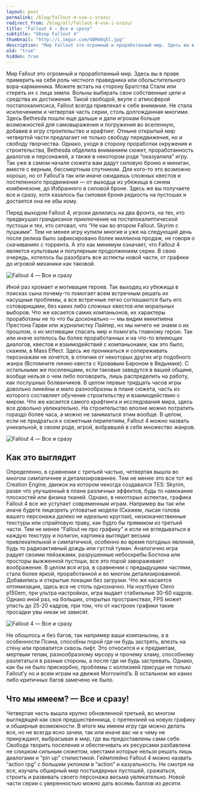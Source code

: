 ```yaml
---
layout: post
permalink: /blog/fallout-4-vse-i-srazu/
redirect_from: /blog/all/fallout-4-vse-i-srazu/
title: "Fallout 4 — Все и сразу"
subtitle: "Обзор Fallout 4"
thumbnail: "http://i.imgur.com/48M48q5l.jpg"
description: "Мир Fallout это огромный и проработанный мир. Здесь вы в праве примерить на себя роль честного праведника или обольстительного вора-карманника. Можете встать на сторону Братства Стали или стереть их с лица земли. Вольны выбирать свои собственные цели и средства их достижения. Такой свободой, вкупе с атмосферой постапокалипсиса, Fallout всегда привлекал к себе внимание. Не стала исключением и четвертая часть серии, столь долгожданная многими."
old: "true"
hidden: true
---
```


Мир Fallout это огромный и проработанный мир. Здесь вы в праве примерить на себя роль честного праведника или обольстительного вора-карманника. Можете встать на сторону Братства Стали или стереть их с лица земли. Вольны выбирать свои собственные цели и средства их достижения. Такой свободой, вкупе с атмосферой постапокалипсиса, Fallout всегда привлекал к себе внимание. Не стала исключением и четвертая часть серии, столь долгожданная многими. Здесь Bethesda пошли еще дальше и дали игрокам больше возможностей для самовыражения и погружения во вселенную, добавив в игру строительство и крафтинг. Отныне открытый мир четвертой части предлагает не только свободу передвижения, но и свободу творчества. Однако, уходя в сторону проработки окружения и строительства, Bethesda обделила вниманием сюжет, проработанность диалогов и персонажей, а также в некотором роде “оказуалила” игру. Так уже в самом начале сюжета вам дадут силовую броню и миниган, вместе с верным, бессмертным спутником. Для кого-то это возможно хорошо, но от Fallout’a так или иначе ожидаешь сложных квестов и постепенного продвижения — от выходца из убежища в синем комбинезоне, до Избранного в силовой броне. Здесь же вы получаете все и сразу, хотя казалось бы силовая броня редкость на пустошах и достается она не абы кому.

Перед выходом Fallout 4, игроки делились на два фронта, на тех, кто предвкушал грандиозное приключение на постапокалиптической пустоши и тех, кто сетовал, что “Не как во втором Fallout. Skyrim с пушками”. Тем не менее игру купили многие и уже на следующий день после релиза было зафиксировано более миллиона продаж, не говоря о скачиваниях с торрента. А это как минимум означает, что Fallout 4 является культовым и популярным продолжением серии. В свою очередь, хотелось бы разобрать все аспекты новой части, от графики до игровой механики как таковой.

![Fallout 4 — Все и сразу](http://i.imgur.com/3Vk5b9t.png)

Иной раз хромает и мотивация героев. Так выходец из убежища в поисках сына почему-то помогает всем встречным решать их насущные проблемы, а все встречные легко соглашаются быть его сотоварищами, без каких либо сложных квестов или моральных выборов. Что же касается самих компаньонов, их характеры проработаны не то что бы досконально — мы видим минитмена Престона Гарви или журналистку Пайпер, но мы ничего не знаем о их прошлом, о их мотивации спасать мир и помогать главному герою. Так или иначе хотелось бы более проработанных и на что-то влияющих диалогов, квестов и взаимодействий с компаньонами, как это было, скажем, в Mass Effect. Здесь же проникаться и сопереживать персонажам не хочется, в отличии от некоторых других игр подобного жанра (Вспомните линию квеста с Кровавым Бароном в Ведьмаке). С остальными же поселенцами, если таковые заведутся в вашей общине, вообще нельзя о чем либо поговорить, лишь распределить на работу, как послушных болванчиков. В целом первые тридцать часов игры довольно линейны и мало разнообразны в плане сюжета, часть из которого составляет обучение строительству и взаимодействию с миром. Что же касается самого крафтинга и исследования мира, здесь все довольно увлекательно. На строительство вполне можно потратить гораздо более часа, а можно не заниматься этим вообще. В целом, если не придраться к сюжетным перипетиям, Fallout 4 можно назвать уникальной, в своем роде, игрой, вобравшей в себя множество жанров.

![Fallout 4 — Все и сразу](http://i.imgur.com/48M48q5.jpg)

## Как это выглядит

Определенно, в сравнении с третьей частью, четвертая вышла во многом симпатичнее и детализированнее. Тем не менее это все тот же Creation Engine, движок на котором некогда создавался TES: Skyrim, разве что улучшенный в плане различных эффектов, будь то намокание плоскостей или физика тканей. Однако, в некоторых аспектах, графика Fallout 4 все же уступает современным играм. Например вы так или иначе будете лицезреть угловатые модели (Скажем, лысая голова вашего персонажа далеко не идеально круглая), низкокачественные текстуры или спрайтовую траву, как будто бы прямиком из третьей части. Тем не менее “Fallout не про графику” и если не вглядываться в каждую текстуру и полигон, картинка выглядит весьма привлекательной и симпатичной, особенно во время погодных явлений, будь то радиоактивный дождь или густой туман. Аналогично игра радует своими пейзажами, разрушенные небоскребы Бостона или просторы выжженной пустоши, все это порой завораживает воображение. В целом вся игра, в сравнении с предыдущими частями, стала более яркой, проработанной и во многом детализированной. Добавились и открытые локации без загрузки. Что же касается оптимизации, здесь все не столь однозначно. На ноутбуке Clevo p150em, при ультра настройках, игра выдает стабильные 30-60 кадров. Однако иной раз, на больших, открытых пространствах, FPS может упасть до 25-20 кадров, при том, что от настроек графики такие просадки увы никак не зависят.

![Fallout 4 — Все и сразу](http://i.imgur.com/hsXdiG2.png)

Не обошлось и без багов, так например ваши компаньоны, а в особенности Псина, способны порой где ни будь застрять, влезть на стену или провалится сквозь лифт. Это относится и к предметам, мертвым телам, разнообразному мусору и прочему хламу, способному разлетаться в разные стороны, а после где ни будь застревать. Однако, как бы не было прискорбно, проблемы с коллизией присущи не только Fallout’у но и всем играм на движке Morrowind’a. В остальном же каких либо критичных багов замечено не было.

## Что мы имеем? — Все и сразу!

Четвертая часть вышла крупно обновленной третьей, во многом выглядящей как своя предшественница, с претензией на новую графику и обширные возможности. В итоге мы имеем игру где можно делать все, но не всегда ясно зачем, так или иначе вас ни к чему не принуждают, выбрасывая в мир, где вы предоставлены сами себе. Свобода творить поселения и обеспечивать их ресурсами разбавлена не слишком сильным сюжетом, квестами которые нельзя решать лишь диалогами и “pin up” стилистикой. Геймплейно Fallout 4 можно назвать “action rpg” с большим уклоном в “action” и казуальность. Не смотря на все, изучать обширный мир постъядерных пустошей, сражаться, строить и развивать своего персонажа весьма увлекательно. Новой части серии с уверенностью можно дать восемь баллов из десяти.